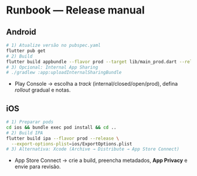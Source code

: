 # Runbook — Release manual

## Android
```bash
# 1) Atualize versão no pubspec.yaml
flutter pub get
# 2) Build
flutter build appbundle --flavor prod --target lib/main_prod.dart --release
# 3) Opcional: Internal App Sharing
# ./gradlew :app:uploadInternalSharingBundle
```
- Play Console → escolha a *track* (internal/closed/open/prod), defina *rollout* gradual e notas.

## iOS
```bash
# 1) Preparar pods
cd ios && bundle exec pod install && cd ..
# 2) Build IPA
flutter build ipa --flavor prod --release \
  --export-options-plist=ios/ExportOptions.plist
# 3) Alternativa: Xcode (Archive → Distribute → App Store Connect)
```
- App Store Connect → crie a build, preencha metadados, **App Privacy** e envie para revisão.

